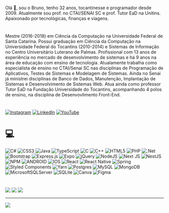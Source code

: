 Olá 👋, sou o Bruno, tenho 32 anos, tocantinesse e programador desde 2009. Atualmente sou prof. no CTAI/SENAI SC e prof. Tutor EaD na Unitins. Apaixonado por tecnológicas, finanças e viagens. 

# 
Mestre (2016-2018) em Ciência da Computação na Universidade Federal de Santa Catarina. Possui graduação em Ciência da Computação na Universidade Federal do Tocantins (2010-2014) e Sistemas de Informação no Centro Universitário Luterano de Palmas. Profissional com 13 anos de experiência no mercado de desenvolvimento de sistemas e há 9 anos na área de educação com ensino de tecnologia. Atualamente trabalha como especialista de ensino no CTAI/Senai SC nas disciplinas de Programação de Aplicativos, Testes de Sistemas e Modelagem de Sistemas. Ainda no Senai já ministrei disciplinas de Banco de Dados, Manutenção, Implantação de Sistemas e Desenvolvimento de Sistemas Web. Atua ainda como professor Tutor EaD na Fundação Universidade do Tocantins, acompanhando 4 polos de ensino, na disciplina de Desenvovlimento Front-End. 

# 
[![Instagram](https://img.shields.io/badge/Instagram-%23E4405F.svg?logo=Instagram&logoColor=white)](https://instagram.com/brunobandeiraf/) [![LinkedIn](https://img.shields.io/badge/LinkedIn-%230077B5.svg?logo=linkedin&logoColor=white)](https://linkedin.com/in/bruno-bandeira-fernandes/) [![YouTube](https://img.shields.io/badge/YouTube-%23FF0000.svg?logo=YouTube&logoColor=white)](https://youtube.com/@brunobandeirafernandes/about) 

# 💻 
![C#](https://img.shields.io/badge/c%23-%23239120.svg?style=plastic&logo=c-sharp&logoColor=white) ![CSS3](https://img.shields.io/badge/css3-%231572B6.svg?style=plastic&logo=css3&logoColor=white) ![Java](https://img.shields.io/badge/java-%23ED8B00.svg?style=plastic&logo=java&logoColor=white) ![TypeScript](https://img.shields.io/badge/typescript-%23007ACC.svg?style=plastic&logo=typescript&logoColor=white) ![C](https://img.shields.io/badge/c-%2300599C.svg?style=plastic&logo=c&logoColor=white) ![C++](https://img.shields.io/badge/c++-%2300599C.svg?style=plastic&logo=c%2B%2B&logoColor=white) ![HTML5](https://img.shields.io/badge/html5-%23E34F26.svg?style=plastic&logo=html5&logoColor=white) ![PHP](https://img.shields.io/badge/php-%23777BB4.svg?style=plastic&logo=php&logoColor=white) ![.Net](https://img.shields.io/badge/.NET-5C2D91?style=plastic&logo=.net&logoColor=white) ![Bootstrap](https://img.shields.io/badge/bootstrap-%23563D7C.svg?style=plastic&logo=bootstrap&logoColor=white) ![Express.js](https://img.shields.io/badge/express.js-%23404d59.svg?style=plastic&logo=express&logoColor=%2361DAFB) ![Expo](https://img.shields.io/badge/expo-1C1E24?style=plastic&logo=expo&logoColor=#D04A37) ![jQuery](https://img.shields.io/badge/jquery-%230769AD.svg?style=plastic&logo=jquery&logoColor=white) ![NodeJS](https://img.shields.io/badge/node.js-6DA55F?style=plastic&logo=node.js&logoColor=white) ![Next JS](https://img.shields.io/badge/Next-black?style=plastic&logo=next.js&logoColor=white) ![NestJS](https://img.shields.io/badge/nestjs-%23E0234E.svg?style=plastic&logo=nestjs&logoColor=white) ![NPM](https://img.shields.io/badge/NPM-%23000000.svg?style=plastic&logo=npm&logoColor=white) ![ANDROID](https://img.shields.io/badge/android-%2320232a.svg?style=plastic&logo=android&logoColor=%a4c639) ![IOS](https://img.shields.io/badge/IOS-%2320232a.svg?style=plastic&logo=apple&logoColor=white) ![React](https://img.shields.io/badge/react-%2320232a.svg?style=plastic&logo=react&logoColor=%2361DAFB) ![React Native](https://img.shields.io/badge/react_native-%2320232a.svg?style=plastic&logo=react&logoColor=%2361DAFB) ![Spring](https://img.shields.io/badge/spring-%236DB33F.svg?style=plastic&logo=spring&logoColor=white) ![Styled Components](https://img.shields.io/badge/styled--components-DB7093?style=plastic&logo=styled-components&logoColor=white) ![Yarn](https://img.shields.io/badge/yarn-%232C8EBB.svg?style=plastic&logo=yarn&logoColor=white) ![Postgres](https://img.shields.io/badge/postgres-%23316192.svg?style=plastic&logo=postgresql&logoColor=white) ![MySQL](https://img.shields.io/badge/mysql-%2300f.svg?style=plastic&logo=mysql&logoColor=white) ![MongoDB](https://img.shields.io/badge/MongoDB-%234ea94b.svg?style=plastic&logo=mongodb&logoColor=white) ![MicrosoftSQLServer](https://img.shields.io/badge/Microsoft%20SQL%20Sever-CC2927?style=plastic&logo=microsoft%20sql%20server&logoColor=white) ![SQLite](https://img.shields.io/badge/sqlite-%2307405e.svg?style=plastic&logo=sqlite&logoColor=white) ![Canva](https://img.shields.io/badge/Canva-%2300C4CC.svg?style=plastic&logo=Canva&logoColor=white) 	![Figma](https://img.shields.io/badge/figma-%23F24E1E.svg?style=plastic&logo=figma&logoColor=white)
# 
![](https://github-readme-stats.vercel.app/api?username=brunobandeiraf&theme=default&hide_border=false&include_all_commits=false&count_private=false)
![](https://github-readme-streak-stats.herokuapp.com/?user=brunobandeiraf&theme=default&hide_border=false)
![](https://github-readme-stats.vercel.app/api/top-langs/?username=brunobandeiraf&theme=default&hide_border=false&include_all_commits=false&count_private=false&layout=compact)

---
[![](https://visitcount.itsvg.in/api?id=brunobandeiraf&icon=0&color=12)](https://visitcount.itsvg.in)

<!-- Proudly created with GPRM ( https://gprm.itsvg.in ) -->
